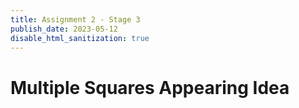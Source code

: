 ```yaml
---
title: Assignment 2 - Stage 3
publish_date: 2023-05-12
disable_html_sanitization: true
---
```


# Multiple Squares Appearing Idea

<canvas id="c" ></canvas>

<script type=module>
    window.onload = setInterval(draw, 500); 

    function draw() {
    var canvas = document.getElementById('c'); 
        canvas.width = 560;
            canvas.height = 315;
    if (canvas.getContext) {
        var ctx = canvas.getContext('2d');

    for (var i = 0; i < 10; i++) {
        for (var j = 0; j < 12; j++) {
            var r = Math.floor(Math.random() * 255);
            var g = Math.floor(Math.random() * 255);
            var b = Math.floor(Math.random() * 255);
            ctx.fillStyle = 'rgb(' + r + ',' + g + ',' + b + ')';
            ctx.fillRect(r*j, g*j, 50, 50);
        }
    }
    }; 
    } 
</script>